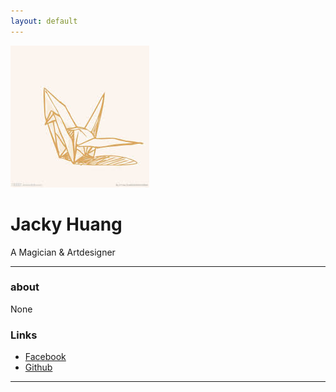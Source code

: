 ```yaml
---
layout: default
---
```


![avatar](origami.jpg)

# Jacky Huang

A Magician & Artdesigner

- - -

### about

None 

### Links

 * [Facebook](http://www.facebook.com/origamagic)
 * [Github](https://github.com/shengje)
 
- - -
